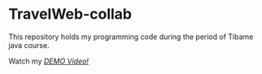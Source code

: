 # TravelWeb-collab

This repository holds my programming code during the period of Tibame java course.

Watch my *[DEMO Video!](https://www.youtube.com/watch?v=b2B9J_0NBFE)*
